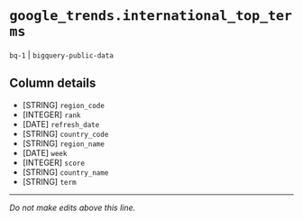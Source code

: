 # `google_trends.international_top_terms`
`bq-1` | `bigquery-public-data`

## Column details
* [STRING]    `region_code`
* [INTEGER]   `rank`
* [DATE]      `refresh_date`
* [STRING]    `country_code`
* [STRING]    `region_name`
* [DATE]      `week`
* [INTEGER]   `score`
* [STRING]    `country_name`
* [STRING]    `term`

-------------------------------------------------------------------------------
*Do not make edits above this line.*
